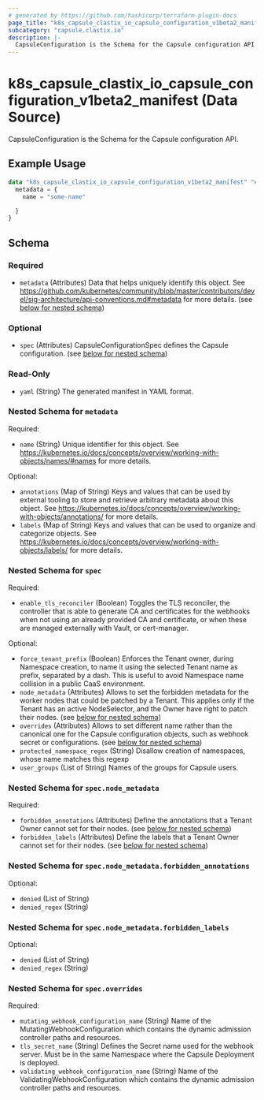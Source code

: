 ```yaml
---
# generated by https://github.com/hashicorp/terraform-plugin-docs
page_title: "k8s_capsule_clastix_io_capsule_configuration_v1beta2_manifest Data Source - terraform-provider-k8s"
subcategory: "capsule.clastix.io"
description: |-
  CapsuleConfiguration is the Schema for the Capsule configuration API.
---
```


# k8s_capsule_clastix_io_capsule_configuration_v1beta2_manifest (Data Source)

CapsuleConfiguration is the Schema for the Capsule configuration API.

## Example Usage

```terraform
data "k8s_capsule_clastix_io_capsule_configuration_v1beta2_manifest" "example" {
  metadata = {
    name = "some-name"

  }
}
```

<!-- schema generated by tfplugindocs -->
## Schema

### Required

- `metadata` (Attributes) Data that helps uniquely identify this object. See https://github.com/kubernetes/community/blob/master/contributors/devel/sig-architecture/api-conventions.md#metadata for more details. (see [below for nested schema](#nestedatt--metadata))

### Optional

- `spec` (Attributes) CapsuleConfigurationSpec defines the Capsule configuration. (see [below for nested schema](#nestedatt--spec))

### Read-Only

- `yaml` (String) The generated manifest in YAML format.

<a id="nestedatt--metadata"></a>
### Nested Schema for `metadata`

Required:

- `name` (String) Unique identifier for this object. See https://kubernetes.io/docs/concepts/overview/working-with-objects/names/#names for more details.

Optional:

- `annotations` (Map of String) Keys and values that can be used by external tooling to store and retrieve arbitrary metadata about this object. See https://kubernetes.io/docs/concepts/overview/working-with-objects/annotations/ for more details.
- `labels` (Map of String) Keys and values that can be used to organize and categorize objects. See https://kubernetes.io/docs/concepts/overview/working-with-objects/labels/ for more details.


<a id="nestedatt--spec"></a>
### Nested Schema for `spec`

Required:

- `enable_tls_reconciler` (Boolean) Toggles the TLS reconciler, the controller that is able to generate CA and certificates for the webhooks when not using an already provided CA and certificate, or when these are managed externally with Vault, or cert-manager.

Optional:

- `force_tenant_prefix` (Boolean) Enforces the Tenant owner, during Namespace creation, to name it using the selected Tenant name as prefix, separated by a dash. This is useful to avoid Namespace name collision in a public CaaS environment.
- `node_metadata` (Attributes) Allows to set the forbidden metadata for the worker nodes that could be patched by a Tenant. This applies only if the Tenant has an active NodeSelector, and the Owner have right to patch their nodes. (see [below for nested schema](#nestedatt--spec--node_metadata))
- `overrides` (Attributes) Allows to set different name rather than the canonical one for the Capsule configuration objects, such as webhook secret or configurations. (see [below for nested schema](#nestedatt--spec--overrides))
- `protected_namespace_regex` (String) Disallow creation of namespaces, whose name matches this regexp
- `user_groups` (List of String) Names of the groups for Capsule users.

<a id="nestedatt--spec--node_metadata"></a>
### Nested Schema for `spec.node_metadata`

Required:

- `forbidden_annotations` (Attributes) Define the annotations that a Tenant Owner cannot set for their nodes. (see [below for nested schema](#nestedatt--spec--node_metadata--forbidden_annotations))
- `forbidden_labels` (Attributes) Define the labels that a Tenant Owner cannot set for their nodes. (see [below for nested schema](#nestedatt--spec--node_metadata--forbidden_labels))

<a id="nestedatt--spec--node_metadata--forbidden_annotations"></a>
### Nested Schema for `spec.node_metadata.forbidden_annotations`

Optional:

- `denied` (List of String)
- `denied_regex` (String)


<a id="nestedatt--spec--node_metadata--forbidden_labels"></a>
### Nested Schema for `spec.node_metadata.forbidden_labels`

Optional:

- `denied` (List of String)
- `denied_regex` (String)



<a id="nestedatt--spec--overrides"></a>
### Nested Schema for `spec.overrides`

Required:

- `mutating_webhook_configuration_name` (String) Name of the MutatingWebhookConfiguration which contains the dynamic admission controller paths and resources.
- `tls_secret_name` (String) Defines the Secret name used for the webhook server. Must be in the same Namespace where the Capsule Deployment is deployed.
- `validating_webhook_configuration_name` (String) Name of the ValidatingWebhookConfiguration which contains the dynamic admission controller paths and resources.
